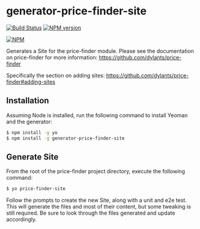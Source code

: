 # generator-price-finder-site #

[![Build Status](https://travis-ci.org/dylants/generator-price-finder-site.svg)](https://travis-ci.org/dylants/generator-price-finder-site) [![NPM version](https://badge.fury.io/js/generator-price-finder-site.svg)](http://badge.fury.io/js/generator-price-finder-site)

[![NPM](https://nodei.co/npm/generator-price-finder-site.svg?downloads=true)](https://nodei.co/npm/generator-price-finder-site/)

Generates a Site for the price-finder module.  Please see the documentation on
price-finder for more information:
https://github.com/dylants/price-finder

Specifically the section on adding sites:
https://github.com/dylants/price-finder#adding-sites

## Installation ##

Assuming Node is installed, run the following command to install Yeoman and
the generator:

```bash
$ npm install -g yo
$ npm install -g generator-price-finder-site
```

## Generate Site ##

From the root of the price-finder project directory, execute the following command:

```bash
$ yo price-finder-site
```

Follow the prompts to create the new Site, along with a unit and e2e test.
This will generate the files and most of their content, but some tweaking is
still required. Be sure to look through the files generated and update accordingly.
